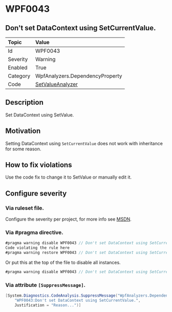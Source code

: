 # WPF0043
## Don't set DataContext using SetCurrentValue.

| Topic    | Value
| :--      | :--
| Id       | WPF0043
| Severity | Warning
| Enabled  | True
| Category | WpfAnalyzers.DependencyProperty
| Code     | [SetValueAnalyzer]([SetValueAnalyzer](https://github.com/DotNetAnalyzers/WpfAnalyzers/blob/master/WpfAnalyzers/Analyzers/SetValueAnalyzer.cs))

## Description

Set DataContext using SetValue.

## Motivation

Setting DataContext using `SetCurrentValue` does not work with inheritance for some reason.

## How to fix violations

Use the code fix to change it to SetValue or manually edit it.

<!-- start generated config severity -->
## Configure severity

### Via ruleset file.

Configure the severity per project, for more info see [MSDN](https://msdn.microsoft.com/en-us/library/dd264949.aspx).

### Via #pragma directive.
```C#
#pragma warning disable WPF0043 // Don't set DataContext using SetCurrentValue.
Code violating the rule here
#pragma warning restore WPF0043 // Don't set DataContext using SetCurrentValue.
```

Or put this at the top of the file to disable all instances.
```C#
#pragma warning disable WPF0043 // Don't set DataContext using SetCurrentValue.
```

### Via attribute `[SuppressMessage]`.

```C#
[System.Diagnostics.CodeAnalysis.SuppressMessage("WpfAnalyzers.DependencyProperty", 
    "WPF0043:Don't set DataContext using SetCurrentValue.", 
    Justification = "Reason...")]
```
<!-- end generated config severity -->